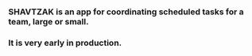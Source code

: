 ### SHAVTZAK is an app for coordinating scheduled tasks for a team, large or small.

### It is very early in production.
